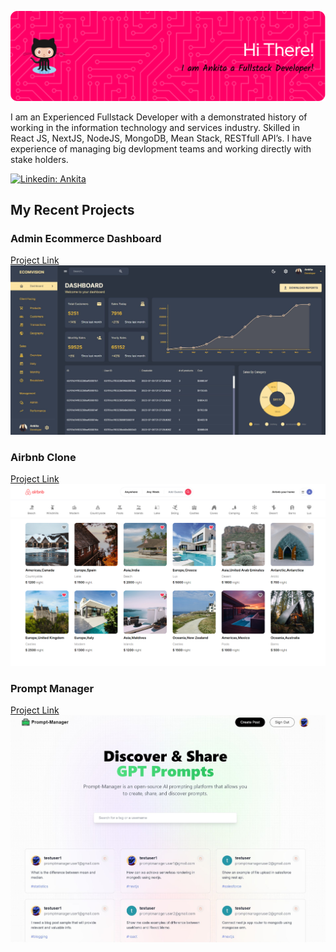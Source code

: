 ![Header](./github-header-image.png)

I am an Experienced Fullstack Developer with a demonstrated history of working in the information technology and services industry. Skilled in React JS, NextJS, NodeJS, MongoDB, Mean Stack, RESTfull API’s. I have experience of managing big devlopment teams and working directly with stake holders.

[![Linkedin: Ankita](https://img.shields.io/badge/-Ankita-blue?style=flat-square&logo=Linkedin&logoColor=white&link=https://www.linkedin.com/in/ankita-sharma-413b1027b/)](https://www.linkedin.com/in/ankita-sharma-413b1027b/)

## My Recent Projects

### Admin Ecommerce Dashboard

[Project Link](https://admin-dashboard-frontend-ct0c.onrender.com/)
![Header](./ecommerce.jpeg)

### Airbnb Clone

[Project Link](https://rental-application-ecru.vercel.app/)
![Header](./airbnb.png)

### Prompt Manager

[Project Link](https://prompt-manager-lime.vercel.app/)
![Header](./prompt_manager.jpeg)

<!--
**techexplorer1231/techexplorer1231** is a ✨ _special_ ✨ repository because its `README.md` (this file) appears on your GitHub profile.

Here are some ideas to get you started:

- 🔭 I’m currently working on ...
- 🌱 I’m currently learning ...
- 👯 I’m looking to collaborate on ...
- 🤔 I’m looking for help with ...
- 💬 Ask me about ...
- 📫 How to reach me: ...
- 😄 Pronouns: ...
- ⚡ Fun fact: ...
-->
